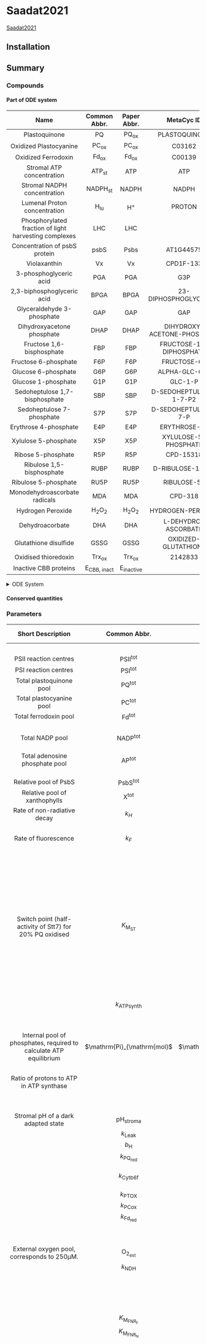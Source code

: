 



# Saadat2021


[Saadat2021](https://doi.org/10.3389/fpls.2021.750580)


## Installation

## Summary

### Compounds

#### Part of ODE system

|Name|Common Abbr.|Paper Abbr.|MetaCyc ID|Python Var|
| :---: | :---: | :---: | :---: | :---: |
|Plastoquinone|$\mathrm{PQ}$|$\mathrm{PQ}_\mathrm{ox}$|PLASTOQUINONE|PQ|
|Oxidized Plastocyanine|$\mathrm{PC}_\mathrm{ox}$|$\mathrm{PC}_\mathrm{ox}$|C03162|PC_ox|
|Oxidized Ferrodoxin|$\mathrm{Fd}_\mathrm{ox}$|$\mathrm{Fd}_\mathrm{ox}$|C00139|Fd_ox|
|Stromal ATP concentration|$\mathrm{ATP_{st}}$|$\mathrm{ATP}$|ATP|ATP_st|
|Stromal NADPH concentration|$\mathrm{NADPH}_\mathrm{st}$|$\mathrm{NADPH}$|NADPH|NADPH_st|
|Lumenal Proton concentration|$\mathrm{H_{lu}}$|$\mathrm{H}^+$|PROTON|H_lu|
|Phosphorylated fraction of light harvesting complexes|$\mathrm{LHC}$|$\mathrm{LHC}$||LHC|
|Concentration of psbS protein|$\mathrm{psbS}$|$\mathrm{Psbs}$|AT1G44575|psbS|
|Violaxanthin|$\mathrm{Vx}$|$\mathrm{Vx}$|CPD1F-133|Vx|
|3-phosphoglyceric acid|$\mathrm{PGA}$|$\mathrm{PGA}$|G3P|PGA|
|2,3-biphosphoglyceric acid|$\mathrm{BPGA}$|$\mathrm{BPGA}$|23-DIPHOSPHOGLYCERATE|BPGA|
|Glyceraldehyde 3-phosphate|$\mathrm{GAP}$|$\mathrm{GAP}$|GAP|GAP|
|Dihydroxyacetone phosphate|$\mathrm{DHAP}$|$\mathrm{DHAP}$|DIHYDROXY-ACETONE-PHOSPHATE|DHAP|
|Fructose 1,6-bisphosphate|$\mathrm{FBP}$|$\mathrm{FBP}$|FRUCTOSE-16-DIPHOSPHATE|FBP|
|Fructose 6-phosphate|$\mathrm{F6P}$|$\mathrm{F6P}$|FRUCTOSE-6P|F6P|
|Glucose 6-phosphate|$\mathrm{G6P}$|$\mathrm{G6P}$|ALPHA-GLC-6-P|G6P|
|Glucose 1-phosphate|$\mathrm{G1P}$|$\mathrm{G1P}$|GLC-1-P|G1P|
|Sedoheptulose 1,7-bisphosphate|$\mathrm{SBP}$|$\mathrm{SBP}$|D-SEDOHEPTULOSE-1-7-P2|SBP|
|Sedoheptulose 7-phosphate|$\mathrm{S7P}$|$\mathrm{S7P}$|D-SEDOHEPTULOSE-7-P|S7P|
|Erythrose 4-phosphate|$\mathrm{E4P}$|$\mathrm{E4P}$|ERYTHROSE-4P|E4P|
|Xylulose 5-phosphate|$\mathrm{X5P}$|$\mathrm{X5P}$|XYLULOSE-5-PHOSPHATE|X5P|
|Ribose 5-phosphate|$\mathrm{R5P}$|$\mathrm{R5P}$|CPD-15318|R5P|
|Ribulose 1,5-bisphosphate|$\mathrm{RUBP}$|$\mathrm{RUBP}$|D-RIBULOSE-15-P2|RUBP|
|Ribulose 5-phosphate|$\mathrm{RU5P}$|$\mathrm{RU5P}$|RIBULOSE-5P|RU5P|
|Monodehydroascorbate radicals|$\mathrm{MDA}$|$\mathrm{MDA}$|CPD-318|MDA|
|Hydrogen Peroxide|$\mathrm{H_2O_2}$|$\mathrm{H_2O_2}$|HYDROGEN-PEROXIDE|H2O2|
|Dehydroacorbate|$\mathrm{DHA}$|$\mathrm{DHA}$|L-DEHYDRO-ASCORBATE|DHA|
|Glutathione disulfide|$\mathrm{GSSG}$|$\mathrm{GSSG}$|OXIDIZED-GLUTATHIONE|GSSG|
|Oxidised thioredoxin|$\mathrm{Trx_{ox}}$|$\mathrm{Trx_{ox}}$|2142833|Trx_ox|
|Inactive CBB proteins|$\mathrm{E}_\mathrm{CBB,\ inact}$|$\mathrm{E}_\mathrm{inactive}$||E_CBB_inactive|



<details>
<summary>ODE System</summary>

```math
   \begin{align}
      \frac{\mathrm{d}\mathrm{PQ}}{\mathrm{d}t} &= -v_{\mathrm{PSII}} + v_{\mathrm{PQ}_{\mathrm{ox}}} - v_{\mathrm{NDH}} + v_{\mathrm{b6f}} - v_{\mathrm{Cyc}} \\
      \frac{\mathrm{d}\mathrm{H_{lu}}}{\mathrm{d}t} &= 0.02 \cdot v_{\mathrm{PSII}} + 0.04 \cdot v_{\mathrm{b6f}} - 0.0v_{\mathrm{Leak}} - 0.04666666666666667 \cdot v_{\mathrm{ATPsynthase}} \\
      \frac{\mathrm{d}\mathrm{Fd}_\mathrm{ox}}{\mathrm{d}t} &= 2 \cdot v_{\mathrm{Cyc}} + 2 \cdot v_{\mathrm{FNR}} - v_{\mathrm{Fd}_{\mathrm{red}}} + v_{\mathrm{FdTrReductase}} \\
      \frac{\mathrm{d}\mathrm{PC}_\mathrm{ox}}{\mathrm{d}t} &= -2 \cdot v_{\mathrm{b6f}} + v_{\mathrm{PSI}} \\
      \frac{\mathrm{d}\mathrm{NADPH}_\mathrm{st}}{\mathrm{d}t} &= 0.032 \cdot v_{\mathrm{FNR}} - v_{\mathrm{BPGAdehynase}} - v_{\mathrm{MDAreduct}} - v_{\mathrm{GR}} - v_{\mathrm{NADPH}_\mathrm{consumption}} \\
      \frac{\mathrm{d}\mathrm{LHC}}{\mathrm{d}t} &= -v_{\mathrm{St21}} + v_{\mathrm{St12}} \\
      \frac{\mathrm{d}\mathrm{ATP_{st}}}{\mathrm{d}t} &= 0.032 \cdot v_{\mathrm{ATPsynthase}} - v_{\mathrm{PGK1ase}} - v_{\mathrm{PRKase}} - v_{\mathrm{Starch}} - v_{\mathrm{ATP}_{\mathrm{consumption}}} \\
      \frac{\mathrm{d}\mathrm{Vx}}{\mathrm{d}t} &= -v_{\mathrm{Deepox}} + v_{\mathrm{Epox}} \\
      \frac{\mathrm{d}\mathrm{psbS}}{\mathrm{d}t} &= -v_{\mathrm{Psbs^P}} + v_{\mathrm{Psbs^D}} \\
      \frac{\mathrm{d}\mathrm{RUBP}}{\mathrm{d}t} &= -v_{\mathrm{RuBisCO}} + v_{\mathrm{PRKase}} \\
      \frac{\mathrm{d}\mathrm{PGA}}{\mathrm{d}t} &= 2 \cdot v_{\mathrm{RuBisCO}} - v_{\mathrm{PGK1ase}} - v_{\mathrm{PGA,\ ex}} \\
      \frac{\mathrm{d}\mathrm{BPGA}}{\mathrm{d}t} &= v_{\mathrm{PGK1ase}} - v_{\mathrm{BPGAdehynase}} \\
      \frac{\mathrm{d}\mathrm{GAP}}{\mathrm{d}t} &= v_{\mathrm{BPGAdehynase}} - v_{\mathrm{TPIase}} - v_{\mathrm{Aldolase_{FBP}}} - v_{\mathrm{TKase_E4P}} - v_{\mathrm{TKase_R5P}} - v_{\mathrm{GAP,\ ex}} \\
      \frac{\mathrm{d}\mathrm{DHAP}}{\mathrm{d}t} &= v_{\mathrm{TPIase}} - v_{\mathrm{Aldolase_{FBP}}} - v_{\mathrm{Aldolase_{SBP}}} - v_{\mathrm{DHAP,\ ex}} \\
      \frac{\mathrm{d}\mathrm{FBP}}{\mathrm{d}t} &= v_{\mathrm{Aldolase_{FBP}}} - v_{\mathrm{FBPase}} \\
      \frac{\mathrm{d}\mathrm{F6P}}{\mathrm{d}t} &= v_{\mathrm{FBPase}} - v_{\mathrm{TKase_E4P}} - v_{\mathrm{PGIase}} \\
      \frac{\mathrm{d}\mathrm{X5P}}{\mathrm{d}t} &= v_{\mathrm{TKase_E4P}} + v_{\mathrm{TKase_R5P}} - v_{\mathrm{RPEase}} \\
      \frac{\mathrm{d}\mathrm{E4P}}{\mathrm{d}t} &= v_{\mathrm{TKase_E4P}} - v_{\mathrm{Aldolase_{SBP}}} \\
      \frac{\mathrm{d}\mathrm{SBP}}{\mathrm{d}t} &= v_{\mathrm{Aldolase_{SBP}}} - v_{\mathrm{SBPase}} \\
      \frac{\mathrm{d}\mathrm{S7P}}{\mathrm{d}t} &= v_{\mathrm{SBPase}} - v_{\mathrm{TKase_R5P}} \\
      \frac{\mathrm{d}\mathrm{R5P}}{\mathrm{d}t} &= v_{\mathrm{TKase_R5P}} - v_{\mathrm{Rpiase}} \\
      \frac{\mathrm{d}\mathrm{RU5P}}{\mathrm{d}t} &= v_{\mathrm{Rpiase}} + v_{\mathrm{RPEase}} - v_{\mathrm{PRKase}} \\
      \frac{\mathrm{d}\mathrm{G6P}}{\mathrm{d}t} &= v_{\mathrm{PGIase}} - v_{\mathrm{PGMase}} \\
      \frac{\mathrm{d}\mathrm{G1P}}{\mathrm{d}t} &= v_{\mathrm{PGMase}} - v_{\mathrm{Starch}} \\
      \frac{\mathrm{d}\mathrm{H_2O_2}}{\mathrm{d}t} &= -v_{\mathrm{APXase}} + 0.032 \cdot v_{\mathrm{Mehler}} \\
      \frac{\mathrm{d}\mathrm{MDA}}{\mathrm{d}t} &= 2 \cdot v_{\mathrm{APXase}} - 2 \cdot v_{\mathrm{MDAreduct}} - 2 \cdot v_{\mathrm{3ASC}} \\
      \frac{\mathrm{d}\mathrm{GSSG}}{\mathrm{d}t} &= -v_{\mathrm{GR}} + v_{\mathrm{DHAR}} \\
      \frac{\mathrm{d}\mathrm{DHA}}{\mathrm{d}t} &= -v_{\mathrm{DHAR}} + v_{\mathrm{3ASC}} \\
      \frac{\mathrm{d}\mathrm{Trx_{ox}}}{\mathrm{d}t} &= -v_{\mathrm{FdTrReductase}} + 5 \cdot v_{\mathrm{Eact}} \\
      \frac{\mathrm{d}\mathrm{E}_\mathrm{CBB,\ inact}}{\mathrm{d}t} &= -5 \cdot v_{\mathrm{Eact}} + 5 \cdot v_{\mathrm{Einact}} \\
   \end{align}
```

</details>

#### Conserved quantities

### Parameters

|Short Description|Common Abbr.|Paper Abbr.|Value|Unit|MetaCyc ID|Python Var|Reference|
| :---: | :---: | :---: | :---: | :---: | :---: | :---: | :---: |
||||$0.032$|||convf||
|PSII reaction centres|$\mathrm{PSII}^{\mathrm{tot}}$|$\mathrm{PSII}^{\mathrm{tot}}$|$2.5$|$\mathrm{mmol} \left(\mathrm{mol\ Chl}\right)^{-1}$||PSII_tot|[[1]](https://doi.org/10.1098/rstb.2013.0223)|
|PSI reaction centres|$\mathrm{PSI}^{\mathrm{tot}}$|$\mathrm{PSI}^{\mathrm{tot}}$|$2.5$|$\mathrm{mmol} \left(\mathrm{mol\ Chl}\right)^{-1}$||PSI_tot|[[1]](https://doi.org/10.1098/rstb.2013.0223)|
|Total plastoquinone pool|$\mathrm{PQ}^{\mathrm{tot}}$|$\mathrm{PQ}^{\mathrm{tot}}$|$17.5$|$\mathrm{mmol} \left(\mathrm{mol\ Chl}\right)^{-1}$||PQ_tot|[[1]](https://doi.org/10.1098/rstb.2013.0223)|
|Total plastocyanine pool|$\mathrm{PC}^{\mathrm{tot}}$|$\mathrm{PC}^{\mathrm{tot}}$|$4.0$|$\mathrm{mmol} \left(\mathrm{mol\ Chl}\right)^{-1}$||PC_tot|[[1]](https://doi.org/10.1098/rstb.2013.0223)|
|Total ferrodoxin pool|$\mathrm{Fd}^{\mathrm{tot}}$|$\mathrm{Fd}^{\mathrm{tot}}$|$5.0$|$\mathrm{mmol} \left(\mathrm{mol\ Chl}\right)^{-1}$||Fd_tot||
||||$2.5$|||Ctot||
|Total NADP pool|$\mathrm{NADP}^{\mathrm{tot}}$|$\mathrm{NADP}^{\mathrm{tot}}$|$0.8$|$\mathrm{mM}$||NADP_tot|[[2]](https://doi.org/10.1111/j.1432-1033.1988.tb14242.x)|
|Total adenosine phosphate pool|$\mathrm{AP}^{\mathrm{tot}}$|$\mathrm{AP}^{\mathrm{tot}}$|$2.55$|$\mathrm{mM}$||AP_tot|[[3]](Increased from Bionumbers)|
|Relative pool of PsbS|$\mathrm{PsbS}^{\mathrm{tot}}$|$\mathrm{PsbS}^{\mathrm{tot}}$|$1.0$|$\mathrm{mmol} \left(\mathrm{mol\ Chl}\right)^{-1}$||PsbS_tot|[[4]](https://doi.org/10.1016/j.bbabio.2016.09.003)|
|Relative pool of xanthophylls|$\mathrm{X}^{\mathrm{tot}}$|$\mathrm{X}^{\mathrm{tot}}$|$1.0$|$\mathrm{mmol} \left(\mathrm{mol\ Chl}\right)^{-1}$||X_tot|[[4]](https://doi.org/10.1016/j.bbabio.2016.09.003)|
|Rate of non-radiative decay|$k_H$|$k_H$|$5 \times 10^9$|$s^{-1}$||k_H|[[1]](https://doi.org/10.1098/rstb.2013.0223)|
||||$500000000.0$|||kH0||
|Rate of fluorescence|$k_F$|$k_F$|$6.25 \times 10^8$|$s^{-1}$||k_F||
||||$5000000000.0$|||k1||
||||$10000000000.0$|||k1rev||
||||$5000000000.0$|||k2||
||||$100$|||kdeg||
||||$0.000555$|||krep||
||||$0.0035$|||kStt7||
||||$0.0013$|||kPph1||
|Switch point (half-activity of Stt7) for 20% PQ oxidised|$K_{\mathrm{M}_\mathrm{ST}}$|$K_{\mathrm{M}_\mathrm{ST}}$|$0.2$|||KM_ST|[[1]](https://doi.org/10.1098/rstb.2013.0223)|
||||$2.0$|||n_ST||
||||$0.37$|||staticAntI||
||||$0.1$|||staticAntII||
||||$1.0$|||prob_attach||
||||$0.05$|||kActATPase||
||||$0.002$|||kDeactATPase||
||$k_\mathrm{ATPsynth}$|$k_\mathrm{ATPsynthase}$|$20.0$|$s^{-1}$||kATPsynth|[[1]](https://doi.org/10.1098/rstb.2013.0223)|
||||$10.0$|||kATPcons||
||||$0.5$|||ATPcyt||
|Internal pool of phosphates, required to calculate ATP equilibrium|$\mathrm{Pi}_{\mathrm{mol}$|$\mathrm{Pi}_{\mathrm{mol}$|$0.01$|$\mathrm{mmol} \left(\mathrm{mol\ Chl}\right)^{-1}$||Pi_mol||
||||$30.6$|||DeltaG0_ATP||
|Ratio of protons to ATP in ATP synthase|||$\frac{14}{3}$|||HPR|[[1]](https://doi.org/10.1098/rstb.2013.0223)|
||||$15.0$|||kNADPHcons||
||||$0.5$|||NADPHcyt||
|Stromal pH of a dark adapted state|$\mathrm{pH}_\mathrm{stroma}$|$\mathrm{pH}_\mathrm{stroma}$|$7.9$|||pH_stroma||
||$k_\mathrm{Leak}$|$k_\mathrm{leak}$|$10.0$|$s^{-1}$||k_Leak||
||$b_\mathrm{H}$|$b_\mathrm{H}$|$100.0$|||b_H|[[1]](https://doi.org/10.1098/rstb.2013.0223)|
||$k_{\mathrm{PQ}_\mathrm{red}}$|$k_{\mathrm{PQ}_\mathrm{red}}$|$250.0$|$\mathrm{mmol}^{-1} \left(\mathrm{mol\ Chl}\right)\  s^{-1}$||k_PQred|[[1]](https://doi.org/10.1098/rstb.2013.0223)|
||$k_\mathrm{Cytb6f}$|$k_\mathrm{Cytb6f}$|$2.5$|$\mathrm{mmol^{-2}(mol\ Chl)^2\,s^{-1}}}$||k_Cytb6f|[[1]](https://doi.org/10.1098/rstb.2013.0223)|
||$k_\mathrm{PTOX}$|$k_\mathrm{PTOX}$|$0.01$|$\mathrm{mmol^{-1}(mol\ Chl)\,s^{-1}}$||k_PTOX|[[1]](https://doi.org/10.1098/rstb.2013.0223)|
||$k_\mathrm{PCox}$|$k_\mathrm{PCox}$|$2500.0$|$\mathrm{mmol^{-1}(mol\ Chl)\,s^{-1}}$||k_PCox|[[1]](https://doi.org/10.1098/rstb.2013.0223)|
||$k_{\mathrm{Fd}_\mathrm{red}}$|$k_{\mathrm{Fd}_\mathrm{red}}$|$2.5 \times 10^5$|$\mathrm{mmol^{-1}(mol\ Chl)\,s^{-1}}$||k_Fdred|[[1]](https://doi.org/10.1098/rstb.2013.0223)|
||||$500.0$|||kcatFNR||
||||$1.0$|||kcyc||
|External oxygen pool, corresponds to 250μM.|$\mathrm{O}_{2_\mathrm{ext}}$|$\mathrm{O}_2^\mathrm{ex}$|$8.0$|$\mathrm{mmol} \left(\mathrm{mol\ Chl}\right)^{-1}$||O2_ext|[[1]](https://doi.org/10.1098/rstb.2013.0223)|
||$k_\mathrm{NDH}$|$k_\mathrm{NDH}$|$0.002$|$s^{-1}$||k_NDH|[[1]](https://doi.org/10.1098/rstb.2013.0223)|
||||$0.05$|||kNh||
||||$0.004$|||kNr||
||||$5.0$|||nH||
||||$3.0$|||EFNR||
||$K_{\mathrm{M}_{\mathrm{FNR}_\mathrm{F}}}$|$K_{\mathrm{M}_{\mathrm{FNR}_\mathrm{F}}}$|$1.56$|$\mathrm{mmol} \left(\mathrm{mol\ Chl}\right)^{-1}$||KM_FNR_F|[[1]](https://doi.org/10.1098/rstb.2013.0223)|
||$K_{\mathrm{M}_{\mathrm{FNR}_\mathrm{N}}}$|$K_{\mathrm{M}_{\mathrm{FNR}_\mathrm{N}}}$|$0.22$|$\mathrm{mmol} \left(\mathrm{mol\ Chl}\right)^{-1}$||KM_FNR_N|[[1]](https://doi.org/10.1098/rstb.2013.0223)|
||||$0.1$|||gamma0||
||||$0.25$|||gamma1||
||||$0.6$|||gamma2||
||||$0.15$|||gamma3||
||||$0.0096$|||kDeprotonation||
||||$0.0096$|||kProtonationL||
||||$5.8$|||kphSatLHC||
||||$0.0024$|||kDeepoxV||
||||$0.00024$|||kEpoxZ||
||||$5.8$|||kphSat||
||||$5.0$|||kHillX||
||||$3.0$|||kHillL||
||||$0.12$|||kZSat||
||||$-0.14$|||E0_QA||
||||$0.354$|||E0_PQ||
||||$0.35$|||E0_cytf||
||||$0.38$|||E0_PC||
||||$0.48$|||E0_P700||
||||$-0.55$|||E0_FA||
||||$-0.43$|||E0_Fd||
||||$-0.113$|||E0_NADP||
||||$96.485$|||F||
||||$0.0083$|||R||
||||$298.0$|||T||
||||$100.0$|||pfd||
||||$0.0$|||Ton||
||||$1800$|||Toff||
||||$120$|||dT||
||||$True$|||ox||
||||$0.5$|||CN||
||$\mathrm{CO}_2$|$\mathrm{CO}_2$|$0.2$|$\mathrm{mM}$||CO2|[[2]](https://doi.org/10.1111/j.1432-1033.1988.tb14242.x)|
||||$17.05$|||Cp||
||||$0.5$|||Ca||
||||$7.6$|||pHmedium||
|External phosphate|$\mathrm{P}_\mathrm{ext}$|$\mathrm{P}_\mathrm{ext}$|$0.5$|$\mathrm{mM}$||Pext|[[2]](https://doi.org/10.1111/j.1432-1033.1988.tb14242.x)|
|Base $V_\mathrm{max}$ of RuBisCO|$V_{\mathrm{max,\ base}_{\mathrm{RuBisCO}}}$|$V_{1_{\mathrm{base}}}$|$0.34 \cdot 8$|$\mathrm{mM}\ s^{-1}$||V_maxbase_rubisco||
|Base $V_\mathrm{max}$ of FBPase|$V_{\mathrm{max,\ base}_{\mathrm{FBPase}}}$|$V_{6_{\mathrm{base}}}$|$1.6$|$\mathrm{mM}\ s^{-1}$||V_maxbase_fbpase||
|Base $V_\mathrm{max}$ of SBPase|$V_{\mathrm{max,\ base}_{\mathrm{SBPase}}}$|$V_{9_{\mathrm{base}}}$|$0.32$|$\mathrm{mM}\ s^{-1}$||V_maxbase_sbpase||
|Base $V_\mathrm{max}$ of PRKase|$V_{\mathrm{max,\ base}_{\mathrm{PRKase}}}$|$V_{13_{\mathrm{base}}}$|$7.9992$|$\mathrm{mM}\ s^{-1}$||V_maxbase_prkase||
|Base $V_\mathrm{max}$ of Starch Synthase|$V_{\mathrm{max,\ base}_{\mathrm{Starch}}}$|$V_{\mathrm{st}_{\mathrm{base}}}$|$0.32$|$\mathrm{mM}\ s^{-1}$||V_maxbase_starch||
|$V_\mathrm{max}$ of Export|$V_{\mathrm{max}_{\mathrm{ex}}}$|$V_{\mathrm{ex}}$|$2.0$|$\mathrm{mM}\ s^{-1}$||Vmax_ex||
|Equilibrium constant of PGK1ase|$K_\mathrm{PGK1ase}$|$q_2$|$3.1 \times 10^{-4}$|||K_PGK1ase|[[2]](https://doi.org/10.1111/j.1432-1033.1988.tb14242.x)|
|Equilibrium constant of BPGA dehydrogenase|$K_\mathrm{BPGAdehynase}$|$q_3$|$1.6 \times 10^{7}$|||K_BPGAdehynase|[[2]](https://doi.org/10.1111/j.1432-1033.1988.tb14242.x)|
|Equilibrium constant of TPIase|$K_\mathrm{TPIase}$|$q_4$|$22.0$|||K_TPIase|[[2]](https://doi.org/10.1111/j.1432-1033.1988.tb14242.x)|
|Equilibrium constant of Aldolase of GAP and DHAP to FBP|$K_\mathrm{Aldolase_{FBP}}$|$q_5$|$7.1$|$\mathrm{mM}^{-1}$||K_Aldolase_FBP|[[2]](https://doi.org/10.1111/j.1432-1033.1988.tb14242.x)|
|Equilibrium constant of TKase of GAP and F6P to X5P and E4P|$K_\mathrm{TKase_{E4P}}$|$q_7$|$0.084$|||K_TKase_E4P|[[2]](https://doi.org/10.1111/j.1432-1033.1988.tb14242.x)|
|Equilibrium constant of Aldolase of E4P and DHAP to SBP|$K_\mathrm{Aldolase_{SBP}}$|$q_8$|$13.0$|$\mathrm{mM}^{-1}$||K_Aldolase_SBP|[[2]](https://doi.org/10.1111/j.1432-1033.1988.tb14242.x)|
|Equilibrium constant of TKase of GAP and S7P to X5P and R5P|$K_\mathrm{TKase_{R5P}}$|$q_10$|$0.85$|||K_TKase_R5P|[[2]](https://doi.org/10.1111/j.1432-1033.1988.tb14242.x)|
|Equilibrium constant of Rpiase|$K_\mathrm{Rpiase}$|$q_11$|$0.4$|||K_Rpiase|[[2]](https://doi.org/10.1111/j.1432-1033.1988.tb14242.x)|
|Equilibrium constant of RPEase|$K_\mathrm{RPEase}$|$q_12$|$0.67$|||K_RPEase|[[2]](https://doi.org/10.1111/j.1432-1033.1988.tb14242.x)|
|Equilibrium constant of PGIase|$K_\mathrm{PGIase}$|$q_14$|$2.3$|||K_PGIase|[[2]](https://doi.org/10.1111/j.1432-1033.1988.tb14242.x)|
|Equilibrium constant of PGMase|$K_\mathrm{PGMase}$|$q_15$|$0.058$|||K_PGMase|[[2]](https://doi.org/10.1111/j.1432-1033.1988.tb14242.x)|
|Michaelis Menten constant of RuBisCO for RUBP|$K_{\mathrm{m}_{\mathrm{RuBisCO}_\mathrm{RUBP}}}$|$K_{\mathrm{m}1}$|$0.02$|$\mathrm{mM}$||Km_RuBisCO_RUBP|[[2]](https://doi.org/10.1111/j.1432-1033.1988.tb14242.x)|
|Michaelis Menten constant of RuBisCO for CO2|$K_{\mathrm{m}_{\mathrm{RuBisCO}_\mathrm{CO_2}}}$|$K_{\mathrm{mCO2}}$|$0.0107$|$\mathrm{mM}$||Km_RuBisCO_CO2|[[2]](https://doi.org/10.1111/j.1432-1033.1988.tb14242.x)|
|Michaelis Menten constant of FBPase|$K_{\mathrm{m}_{\mathrm{FBPase}}}$|$K_{\mathrm{m}6}$|$0.03$|$\mathrm{mM}$||Km_FBPase|[[2]](https://doi.org/10.1111/j.1432-1033.1988.tb14242.x)|
|Michaelis Menten constant of SBPase|$K_{\mathrm{m}_{\mathrm{SBPase}}}$|$K_{\mathrm{m}9}$|$0.013$|$\mathrm{mM}$||Km_SBPase|[[2]](https://doi.org/10.1111/j.1432-1033.1988.tb14242.x)|
||||$0.05$|||Km131||
||||$0.05$|||Km132||
||||$0.014$|||Km161||
||||$0.3$|||Km162||
||||$0.08$|||Kmst1||
||||$0.08$|||Kmst2||
||||$0.19$|||Kmnadph||
||||$0.25$|||Kpga||
||||$0.075$|||Kgap||
||||$0.077$|||Kdhap||
||||$0.63$|||Kpi||
||||$0.74$|||Kpxt||
||||$0.04$|||Ki11||
||||$0.04$|||Ki12||
||||$0.075$|||Ki13||
||||$0.9$|||Ki14||
||||$0.07$|||Ki15||
||||$0.7$|||Ki61||
||||$12.0$|||Ki62||
||||$12.0$|||Ki9||
||||$2.0$|||Ki131||
||||$0.7$|||Ki132||
||||$4.0$|||Ki133||
||||$2.5$|||Ki134||
||||$0.4$|||Ki135||
||||$10.0$|||Kist||
||||$0.1$|||Kast1||
||||$0.02$|||Kast2||
||||$0.02$|||Kast3||
||||$800000000.0$|||k||
|Estimated|$kf_1$|$kf1$|$10000.0$|||k_f1||
||$kr_1$|$kr1$|$220.0$|||k_r1|[[5]](BRENDA database)|
|Estimated|$kf_2$|$kf2$|$10000.0$|||k_f2||
||$kr_2$|$kr2$|$4000.0$|||k_r2|[[5]](BRENDA database)|
||$kf_3$|$kf3$|$2510.0$|||k_f3|[[5]](BRENDA database)|
|Estimated|$kf_4$|$kf4$|$10000.0$|||k_f4||
||$kr_4$|$kr4$|$4000.0$|||k_r4|[[5]](BRENDA database)|
||$kf_5$|$kf5$|$2510.0$|||k_f5|[[5]](BRENDA database)|
|Concentration of ascorbate peroxidase|$XT$|$XT$|$0.07$|||XT|[[6]](https://doi.org/10.1104/pp.108.133223)|
|Estimated rate constant for summarized hydrogen peroxide production|$k_{\mathrm{Mehler}}$|$k_{\mathrm{Mehler}}$|$1.0$|$\mathrm{mM}^{-1}\ \mathrm{s}^{-1}$||k_Mehler||
|Turnover rate of gluthation reductase|$k_{\mathrm{cat}_{\mathrm{GR}}}$|$k_{\mathrm{cat}_{\mathrm{GR}}}$|$595$|$\mathrm{s}^{-1}$||kcat_GR|[[6]](https://doi.org/10.1104/pp.108.133223)|
|Turnover rate of dehydroascorbate reductase|$k_{\mathrm{cat}_{\mathrm{DHAR}}}$|$k_{\mathrm{cat}_{\mathrm{DHAR}}}$|$142$|$\mathrm{s}^{-1}$||kcat_DHAR|[[6]](https://doi.org/10.1104/pp.108.133223)|
||||$12000.0$|||k1APX||
||||$50000.0$|||k2APX||
||||$2100.0$|||k3APX||
||||$699.9999999999999$|||k4APX||
||||$0.01$|||k5APX||
|Rate constant for the spontaneous disproportion of MDA|$k_3$|$k3$|$500.0$|$\mathrm{mM}^{-1}\ \mathrm{s}^{-1}$||k3|[[6]](https://doi.org/10.1104/pp.108.133223)|
||||$100.0$|||k4||
||||$200.0$|||k5||
||||$200.0$|||k6||
||||$699.9999999999999$|||k7||
||||$0.002$|||k8||
|Michaelis Menten constant of NADPH|$K_{\mathrm{m}_{\mathrm{NADPH}}}$|$K_{\mathrm{m}_{\mathrm{NADPH}}}$|$3 \times 10^{-3}$|$\mathrm{mM}$||Km_NADPH|[[6]](https://doi.org/10.1104/pp.108.133223)|
|Michaelis Menten constant of oxidized gluthation|$K_{\mathrm{m}_{\mathrm{GSSG}}}$|$K_{\mathrm{m}_{\mathrm{GSSG}}}$|$0.2$|$\mathrm{mM}$||Km_GSSG|[[6]](https://doi.org/10.1104/pp.108.133223)|
|Michaelis Menten constant of dehydroascorbate|$K_{\mathrm{m}_{\mathrm{DHA}}}$|$K_{\mathrm{m}_{\mathrm{DHA}}}$|$70 \times 10^{-3}$|$\mathrm{mM}$||Km_DHA|[[6]](https://doi.org/10.1104/pp.108.133223)|
|Michaelis Menten constant of reduced gluthation|$K_{\mathrm{m}_{\mathrm{GSH}}}$|$K_{\mathrm{m}_{\mathrm{GSH}}}$|$2.5$|$\mathrm{mM}$||Km_GSH|[[6]](https://doi.org/10.1104/pp.108.133223)|
|Dissociation constant of dehydroascorbate reductase|$K_{\mathrm{DHAR}}$|$K$|$0.5$|$\mathrm{mM}^2$||K_DHAR|[[6]](https://doi.org/10.1104/pp.108.133223)|
|Concentration of gluthatione reductase|$\mathrm{GR}_0$|$\mathrm{GR}_0$|$1.4 \times 10^{-3}$|$\mathrm{mM}$||GR_0|[[6]](https://doi.org/10.1104/pp.108.133223)|
|Concentration of dehydroascorbate reductase|$\mathrm{DHAR}_0$|$\mathrm{DHAR}_0$|$1.7 \times 10^{-3}$|$\mathrm{mM}$||DHAR_0|[[6]](https://doi.org/10.1104/pp.108.133223)|
||||$0.07$|||APX0||
|Total concentration of reduced and oxidized glutathione|$\mathrm{Gluthation}^{\mathrm{tot}}$|$\mathrm{Gluthation}_{\mathrm{total}}$|$10$|$\mathrm{mM}$||Glutathion_total||
|Total concentration of reduced and oxidized ascorbate|$\mathrm{Ascorbate}^{\mathrm{tot}}$|$\mathrm{Ascorbate}_{\mathrm{total}}$|$10$|$\mathrm{mM}$||Ascorbate_total||
|Turnover rate of monodehydroascorbate reductase|$k_{\mathrm{cat}_{\mathrm{MDAR}}}$|$k_{\mathrm{cat}_{\mathrm{MDAR}}}$|$300.0$|$\mathrm{s}^{-1}$||kcat_MDAR|[[7]](https://doi.org/10.1186/s12918-015-0239-y)|
|Michaelis-menten constant of monodehydroascorbate for the conversion to NADPH|$K_{\mathrm{m}_{\mathrm{MDAR-NADPH}}}$|$K_{\mathrm{m}_{\mathrm{MDAR-NADPH}}}$|$23 \times 10^{-3}$|$\mathrm{mM}$||Km_MDAR_NADPH|[[7]](https://doi.org/10.1186/s12918-015-0239-y)|
|Michaelis-menten constant of monodehydroascorbate for the conversion to MDA|$K_{\mathrm{m}_{\mathrm{MDAR-MDA}}}$|$K_{\mathrm{m}_{\mathrm{MDAR-MDA}}}$|$1.4 \times 10^{-3}$|$\mathrm{mM}$||Km_MDAR_MDA|[[7]](https://doi.org/10.1186/s12918-015-0239-y)|
|Concentration of monodehydroascorbate reductase|$\mathrm{MDAR}_0$|$\mathrm{MDAR}_0$|$2 \times 10^{-3}$|$\mathrm{mM}$||MDAR_0|[[7]](https://doi.org/10.1186/s12918-015-0239-y)|
|General consumption rate of ATP|$k_{\mathrm{ex}_{\mathrm{ATP}}}$|$k_{\mathrm{ex}_{\mathrm{atp}}}$|$0.2$|$\mathrm{s}^{-1}$||k_ex_atp|[[8]](Estimated)|
|General consumption rate of NADPH|$k_{\mathrm{ex}_{\mathrm{NADPH}}}$|$k_{\mathrm{ex}_{\mathrm{nadph}}}$|$0.2$|$\mathrm{s}^{-1}$||k_ex_nadph|[[8]](Estimated)|
|Relative total concentration of thioredoxin|$\mathrm{Thioredoxin}^{\mathrm{tot}}$|$\mathrm{thioredoxin}_\mathrm{tot}$|$1$|||thioredoxin_tot||
|Estimated maximal concentration of CBB enzymes|$\mathrm{Enz}_{\mathrm{cbb}_\mathrm{tot}}$|$e_{\mathrm{cbb}_\mathrm{tot}}$|$6$|$\mathrm{mM}$||e_cbb_tot||
|Rate constant of ferrodoxin thioredoxin reductase|$k_{\mathrm{fd}_{\mathrm{tr}_\mathrm{reductase}}}$|$k_{\mathrm{fd}_{\mathrm{tr}_\mathrm{reductase}}}$|$1$|$\mathrm{s}^{-1}$||k_fd_tr_reductase|[[8]](Estimated)|
|Rate constant of CBB activation|$k_{\mathrm{e}_{\mathrm{cbb}_\mathrm{activation}}}$|$k_{\mathrm{e}_{\mathrm{cbb}_\mathrm{activation}}}$|$1$|||k_e_cbb_activation|[[8]](Estimated)|
|Rate constant of CBB relaxation|$k_{\mathrm{e}_{\mathrm{cbb}_\mathrm{relaxation}}}$|$k_{\mathrm{e}_{\mathrm{cbb}_\mathrm{relaxation}}}$|$0.1$|$\mathrm{s}^{-1}$||k_e_cbb_relaxation|[[8]](Estimated)|

#### Derived Parameters

### Reaction Rates

|Short Description|Common Abbr.|Paper Abbr.|MetaCyc ID|Python Var|
| :---: | :---: | :---: | :---: | :---: |
|Reduction of PQ due to PSII|$v_{\mathrm{PSII}}$|$v_{\mathrm{PSII}}$||v_PSII|
|Rate of the b6f complex|$v_{\mathrm{b6f}}$|$v_{\mathrm{b6f}}$||v_b6f|
|Reaction mediated by FNR|$v_{\mathrm{FNR}}$|$v_{\mathrm{FNR}}$||v_FNR|
|Ferredoxin-plastoquinone reductase|$v_{\mathrm{FQR}}$|$v_{\mathrm{FQR}}$||v_FQR|
|Production of ATP by ATPsynthase|$v_{\mathrm{ATPsynthase}}$|$v_{\mathrm{ATPsynthase}}$||v_ATPsynth|
|Transmembrane Proton Leak|$v_{\mathrm{Leak}}$|$v_{\mathrm{Leak}}$||v_Leak|
|Oxidation of the PQ pool through cytochrome and PTOX|$v_{\mathrm{PQ}_{\mathrm{ox}}}$|$v_{\mathrm{PTOX}}$||v_PQ|
|Reduction of PQ pool by NADH reductase|$v_{\mathrm{NDH}}$|$v_{\mathrm{NDH}}$||v_NDH|
|Cyclic electron flow|$v_{\mathrm{Cyc}}$|$v_{\mathrm{Cyc}}$||v_Cyc|
|State transitions from PSII to PSI|$v_{\mathrm{St21}}$|$v_{\mathrm{St12}}$||v_St21|
|State transitions from PSI to PSII|$v_{\mathrm{St12}}$|$v_{\mathrm{St21}}$||v_St12|
|De-epoxidation of violaxanthin|$v_{\mathrm{Deepox}}$|$v_{\mathrm{Deepox}}$||v_Deepox|
|Epoxidation of violaxanthin|$v_{\mathrm{Epox}}$|$v_{\mathrm{Epox}}$||v_Epox|
|Protonation of psbS protein|$v_{\mathrm{Psbs^P}}$|$v_{\mathrm{LHCprotonation}}$||v_PsbSP|
|Deprotonation of psbS protein|$v_{\mathrm{Psbs^D}}$|$v_{\mathrm{LHCdeprotonation}}$||v_psbSD|
|Rate of RuBisCo|$v_{\mathrm{RuBisCo}}$|$v_{\mathrm{RuBisCo}}$||v_rubisco|
|Rate of FBPase|$v_{\mathrm{FBPase}}$|$v_{\mathrm{FBPase}}$||v_FBPase|
|Rate of SBPase|$v_{\mathrm{SBPase}}$|$v_9$||v_SBPase|
|Rate of PRKase|$v_{\mathrm{PRKase}}$|$v_{13}$||v_PRKase|
|Export of PGA|$v_{\mathrm{PGA,\ ex}}$|$v_{pga}$||v_pga_ex|
|Export of DHAP|$v_{\mathrm{DHAP,\ ex}}$|$v_{DHAP}$||v_dhap_ex|
|Export of GAP|$v_{\mathrm{GAP,\ ex}}$|$v_{gap}$||v_gap_ex|
|Starch production|$v_{\mathrm{Starch}}$|$v_{\mathrm{Starch}}$||v_starch|
|Rate of PGK1ase|$v_{\mathrm{PGK1ase}}$|$v_{\mathrm{PGA\_kinase}}$||v_PGK1ase|
|Rate of BPGA dehydrogenase|$v_{\mathrm{BPGAdehynase}}$|$v_{\mathrm{BPGA\_dehydrogenase}}$||v_BPGAdehynase|
|Rate of TPIase|$v_{\mathrm{TPIase}}$|$v_{\mathrm{TPI}}$||v_TPIase|
|Rate of Aldolase of GAP and DHAP to FBP|$v_{\mathrm{Aldolase_{FBP}}}$|$v_{\mathrm{Aldolase}}$||v_Aldolase_FBP|
|Rate of TKase of GAP and F6P to X5P and E4P|$v_{\mathrm{TKase_E4P}}$|$v_{\mathrm{F6P\_ Transketolase}}$|EC 2.2.1.1|v_TKase_E4P|
|Rate of Aldolase of E4P and DHAP to SBP|$v_{\mathrm{Aldolase_{SBP}}}$|$v_{8}$||v_Aldolase_SBP|
|Rate of TKase of GAP and S7P to X5P and R5P|$v_{\mathrm{TKase_R5P}}$|$v_{10}$|EC 2.2.1.1|v_TKase_R5P|
|Rate of Rpiase|$v_{\mathrm{Rpiase}}$|$v_{11}$|EC 5.3.1.6|v_Rpiase|
|Rate of RPEase|$v_{\mathrm{RPEase}}$|$v_{12}$|EC 5.1.3.1|v_RPEase|
|Rate of PGIase|$v_{\mathrm{PGIase}}$|$v_{G6P\_ isomerase}$|AT4G24620|v_PGIase|
|Rate of PGMase|$v_{\mathrm{PGMase}}$|$v_{\mathrm{Phosphoglucomutase}}$|AT5G51820|v_PGMase|
||$v_{\mathrm{PSI}}$|$v_{\mathrm{PSI}}$||v_PSI|
|ATP consuming reaction|$v_{\mathrm{ATP}_{\mathrm{consumption}}}$|$v_{\mathrm{EX\_ ATP}}$||v_ATPcons|
|Consumption of NADPH|$v_{\mathrm{NADPH}_\mathrm{consumption}}$|$v_{\mathrm{EX\_ NADPH}}$||v_NADPHcons|
|Rate of reduction of Fd by the activity of PSI|$v_{\mathrm{Fd}_{\mathrm{red}}}$|$v_{\mathrm{Fd,\ red}}$||v_Fdred|
||$v_{\mathrm{FdTrReductase}}$|$v_{\mathrm{FdTrReductase}}$||v_FdTrReduc|
||$v_{\mathrm{MDAreduct}}$|$v_{\mathrm{MDAreduct}}$||v_MDAreduc|
||$v_{\mathrm{GR}}$|$v_{\mathrm{GR}}$||v_GR|
||$v_{\mathrm{RuBisCO}}$|$v_{\mathrm{RuBisCO}}$||v_RuBisCO|
|Rate of APXase|$v_{\mathrm{APXase}}$|$v_{\mathrm{Ascorbate}}$||v_APXase|
|Mehler reaction lumping the reduction of O2 instead of Fd|$v_{\mathrm{Mehler}}$|$v_{\mathrm{Mehler}}$||v_Mehler|
||$v_{\mathrm{DHAR}}$|$v_{\mathrm{DHAR}}$||v_DHAR|
||$v_{\mathrm{3ASC}}$|$v_{\mathrm{3ASC}}$||v_3ASC|
|Enzyme Activation|$v_{\mathrm{Eact}}$|$v_{\mathrm{Eact}}$||v_Eact|
|Enzyme inactivation|$v_{\mathrm{Einact}}$|$v_{\mathrm{Einact}}$||v_Einact|

### Tags
